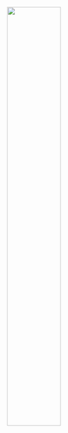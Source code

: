 [<img src="https://img.youtube.com/vi/<https://www.youtube.com/watch?v=IPEfvJn7aDE&list=PLv7BOfa4CxsGGzvY6ZfXptErtS1V6kMjD&index=4/maxresdefault.jpg" width="50%">](https://www.youtube.com/watch?v=IPEfvJn7aDE&list=PLv7BOfa4CxsGGzvY6ZfXptErtS1V6kMjD&index=4>)